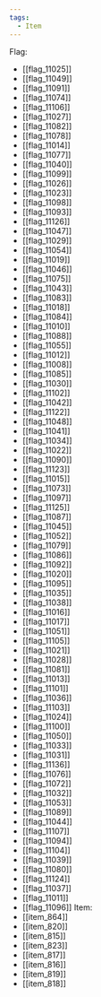 ```yaml
---
tags:
  - Item
---
```

Flag:
- [[flag_11025]]
- [[flag_11049]]
- [[flag_11091]]
- [[flag_11074]]
- [[flag_11106]]
- [[flag_11027]]
- [[flag_11082]]
- [[flag_11078]]
- [[flag_11014]]
- [[flag_11077]]
- [[flag_11040]]
- [[flag_11099]]
- [[flag_11026]]
- [[flag_11023]]
- [[flag_11098]]
- [[flag_11093]]
- [[flag_11126]]
- [[flag_11047]]
- [[flag_11029]]
- [[flag_11054]]
- [[flag_11019]]
- [[flag_11046]]
- [[flag_11075]]
- [[flag_11043]]
- [[flag_11083]]
- [[flag_11018]]
- [[flag_11084]]
- [[flag_11010]]
- [[flag_11088]]
- [[flag_11055]]
- [[flag_11012]]
- [[flag_11008]]
- [[flag_11085]]
- [[flag_11030]]
- [[flag_11102]]
- [[flag_11042]]
- [[flag_11122]]
- [[flag_11048]]
- [[flag_11041]]
- [[flag_11034]]
- [[flag_11022]]
- [[flag_11090]]
- [[flag_11123]]
- [[flag_11015]]
- [[flag_11073]]
- [[flag_11097]]
- [[flag_11125]]
- [[flag_11087]]
- [[flag_11045]]
- [[flag_11052]]
- [[flag_11079]]
- [[flag_11086]]
- [[flag_11092]]
- [[flag_11020]]
- [[flag_11095]]
- [[flag_11035]]
- [[flag_11038]]
- [[flag_11016]]
- [[flag_11017]]
- [[flag_11051]]
- [[flag_11105]]
- [[flag_11021]]
- [[flag_11028]]
- [[flag_11081]]
- [[flag_11013]]
- [[flag_11101]]
- [[flag_11036]]
- [[flag_11103]]
- [[flag_11024]]
- [[flag_11100]]
- [[flag_11050]]
- [[flag_11033]]
- [[flag_11031]]
- [[flag_11136]]
- [[flag_11076]]
- [[flag_11072]]
- [[flag_11032]]
- [[flag_11053]]
- [[flag_11089]]
- [[flag_11044]]
- [[flag_11107]]
- [[flag_11094]]
- [[flag_11104]]
- [[flag_11039]]
- [[flag_11080]]
- [[flag_11124]]
- [[flag_11037]]
- [[flag_11011]]
- [[flag_11096]]
Item:
- [[item_864]]
- [[item_820]]
- [[item_815]]
- [[item_823]]
- [[item_817]]
- [[item_816]]
- [[item_819]]
- [[item_818]]
